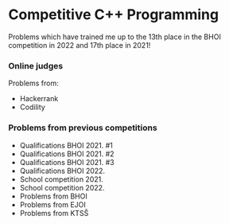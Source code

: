 # Competitive C++ Programming
Problems which have trained me up to the 13th place in the BHOI competition in 2022 and 17th place in 2021!
### Online judges
Problems from:
  * Hackerrank
  * Codility
### Problems from previous competitions
  * Qualifications BHOI 2021. #1
  * Qualifications BHOI 2021. #2
  * Qualifications BHOI 2021. #3
  * Qualifications BHOI 2022.
  * School competition 2021.
  * School competition 2022.
  * Problems from BHOI
  * Problems from EJOI
  * Problems from KTSŠ
